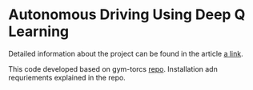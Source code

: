 # Autonomous Driving Using Deep Q Learning


Detailed information about the project can be found in the article [a link](https://github.com/root999/Autonomous-Driving-Using-Deep-Q-Learning/blob/master/Autonomous%20Driving%20Using%20Deep%20Q%20Learning%20Algorithm%20Article.pdf).

This code developed based on gym-torcs [repo](https://github.com/ugo-nama-kun/gym_torcs). Installation adn requriements explained in the repo.
